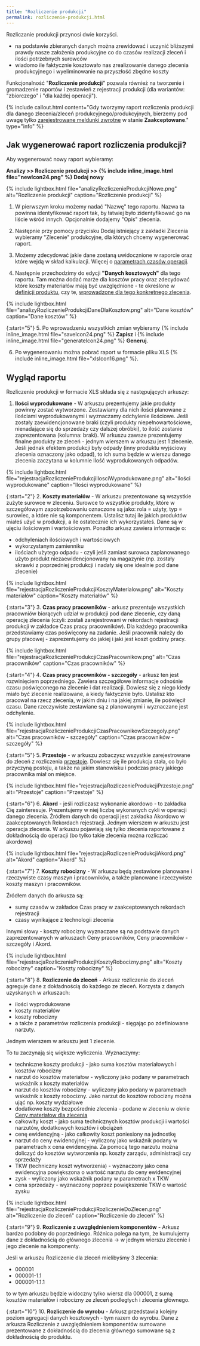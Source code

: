 ```yaml
---
title: "Rozliczenie produkcji"
permalink: rozliczenie-produkcji.html
---
```

Rozliczanie produkcji przynosi dwie korzyści.

- na podstawie zbieranych danych można zrewidować i uczynić bliższymi prawdy nasze założenia produkcyjne co do czasów realizacji zleceń i ilości potrzebnych surowców
- wiadomo ile faktycznie kosztowało nas zrealizowanie danego zlecenia produkcyjnego i wyeliminowanie na przyszłość zbędne koszty

Funkcjonalność "**Rozliczenie produkcji**" pozwala również na tworzenie i gromadzenie raportów i zestawień z rejestracji produkcji (dla wariantów: "zbiorczego" i "dla każdej operacji"). 
  
{% include callout.html content="Gdy tworzymy raport rozliczenia produkcji dla danego zlecenia/zleceń produkcyjnego/produkcyjnych, bierzemy pod uwagę tylko [zarejestrowane meldunki zwrotne](/rejestracja-produkcji) w stanie **Zaakceptowane**." type="info" %} 

## Jak wygenerować raport rozliczenia produkcji?

Aby wygenerować nowy raport wybieramy:

**Analizy >> Rozliczenie produkcji >> {% include inline_image.html file="newIcon24.png" %} Dodaj nowy**

{% include lightbox.html file="analizyRozliczenieProdukcjiNowe.png" alt="Rozliczenie produkcji" caption="Rozliczenie produkcji" %}

1. W pierwszym kroku możemy nadać "Nazwę" tego raportu. Nazwa ta powinna identyfikować raport tak, by łatwiej było zidentyfikować go na liście wśród innych. Opcjonalnie dodajemy "Opis" zlecenia.  
  
2. Następnie przy pomocy przycisku Dodaj istniejący z zakładki Zlecenia wybieramy "Zlecenie" produkcyjne, dla których chcemy wygenerować raport. 
  
3. Możemy zdecydować jakie dane zostaną uwidocznione w raporcie oraz które wejdą w skład kalkulacji. Więcej o [parametrach czasów operacji](/normy-czasowe).  
  
4. Następnie przechodzimy do edycji **"Danych kosztowych"** dla tego raportu. Tam można dodać marże dla kosztów pracy oraz zdecydować które koszty materiałów mają być uwzględnione - te określone w [definicji produktu](/produkty), czy te, [wprowadzone dla tego konkretnego zlecenia](/ceny-materialow-dla-zlecenia).

{% include lightbox.html file="analizyRozliczenieProdukcjiDaneDlaKosztow.png" alt="Dane kosztów" caption="Dane kosztów" %}

{:start="5"} 
5. Po wprowadzeniu wszystkich zmian wybieramy {% include inline_image.html file="saveIcon24.png" %} **Zapisz** i {% include inline_image.html file="generateIcon24.png" %} **Generuj**.  
  
6. Po wygenerowaniu można pobrać raport w formacie pliku XLS {% include inline_image.html file="xlsIcon16.png" %}.

## Wygląd raportu

Rozliczenie produkcji w formacie XLS składa się z następujących arkuszy:

1. **Ilości wyprodukowane** - W arkuszu prezentujemy jakie produkty powinny zostać wytworzone. Zestawiamy dla nich ilości planowane z ilościami wyprodukowanymi i wyznaczamy odchylenie ilościowe. Jeśli zostały zaewidencjonowane braki (czyli produkty niepełnowartościowe, nienadające się do sprzedaży czy dalszej obróbki), to ilość zostanie zaprezentowana (kolumna: braki). W arkuszu zawsze prezentujemy finalne produkty ze zleceń - jednym wierszem w arkuszu jest 1 zlecenie. Jeśli jednak efektem produkcji były odpady (inny produktu wyjściowy zlecenia oznaczony jako odpad), to ich suma będzie w wierszu danego zlecenia zaczytana w kolumnie Ilość wyprodukowanych odpadów.

{% include lightbox.html file="rejestracjaRozliczenieProdukcjiIlosciWyprodukowane.png" alt="Ilości wyprodukowane" caption="Ilości wyprodukowane" %}

{:start="2"} 
2. **Koszty materiałów** - W arkuszu prezentowane są wszystkie zużyte surowce w zleceniu. Surowce to wszystkie produkty, które w szczegółowym zapotrzebowaniu oznaczone są jako: rola = użyty, typ = surowiec, a które nie są komponentem. Ustalisz tutaj ile jakich produktów miałeś użyć w produkcji, a ile ostatecznie ich wykorzystałeś. Dane są w ujęciu ilościowym i wartościowym. Ponadto arkusz zawiera informacje o:
- odchyleniach ilościowych i wartościowych
- wykorzystanym zamienniku
- ilościach użytego odpadu - czyli jeśli zamiast surowca zaplanowanego użyto produkt niezaewidencjonowany na magazynie (np. zostały skrawki z poprzedniej produkcji i nadały się one idealnie pod dane zlecenie)

{% include lightbox.html file="rejestracjaRozliczenieProdukcjiKosztyMaterialow.png" alt="Koszty materiałów" caption="Koszty materiałów" %}

{:start="3"} 
3. **Czas pracy pracowników** - arkusz prezentuje wszystkich pracowniów biorących udział w produkcji pod dane zlecenie, czy daną operację zlecenia (czyli: zostali zarejestrowani w rekordach rejestracji produkcji w zakładce Czas pracy pracowników). Dla każdego pracownika przedstawiamy czas poświęcony na zadanie. Jeśli pracownik należy do grupy płacowej - zaprezentujemy do jakiej i jaki jest koszt godziny pracy. 

{% include lightbox.html file="rejestracjaRozliczenieProdukcjiCzasPracownikow.png" alt="Czas pracowników" caption="Czas pracowników" %}

{:start="4"} 
4. **Czas pracy pracowników - szczegóły** - arkusz ten jest rozwinięciem poprzedniego. Zawiera szczegółowe informacje odnośnie czasu poświęconego na zlecenie i dat realizacji. Dowiesz się z niego kiedy miało być zlecenie realizowane, a kiedy faktycznie było. Ustalisz kto pracował na rzecz zlecenia, w jakim dniu i na jakiej zmianie, ile poświęcił czasu. Dane rzeczywiste zestawiane są z planowanymi i wyznaczane jest odchylenie.

{% include lightbox.html file="rejestracjaRozliczenieProdukcjiCzasPracownikowSzczegoly.png" alt="Czas pracowników - szczegóły" caption="Czas pracowników - szczegóły" %}

{:start="5"} 
5. **Przestoje** - w arkuszu zobaczysz wszystkie zarejestrowane do zleceń z rozliczenia [przestoje](/przestoje). Dowiesz się ile produkcja stała, co było przyczyną postoju, a także na jakim stanowisku i podczas pracy jakiego pracownika miał on miejsce.

{% include lightbox.html file="rejestracjaRozliczenieProdukcjiPrzestoje.png" alt="Przestoje" caption="Przestoje" %}

{:start="6"} 
6. **Akord** - jeśli rozliczasz wykonanie akordowo - to zakładka Cię zainteresuje. Prezentujemy w niej liczbę wykonanych cykli w operacji danego zlecenia. Źródłem danych do operacji jest zakładka Akordowo w zaakceptowanych Rekordach rejestracji. Jednym wierszem w arkuszu jest operacja zlecenia. W arkuszu pojawiają się tylko zlecenia raportowane z dokładnością do operacji (bo tylko takie zlecenia można rozliczać akordowo)

{% include lightbox.html file="rejestracjaRozliczenieProdukcjiAkord.png" alt="Akord" caption="Akord" %}

{:start="7"}
7. **Koszty robocizny** - W arkuszu będą zestawione planowane i rzeczywiste czasy maszyn i pracowników, a także planowane i rzeczywiste koszty maszyn i pracowników.
                          
Źródłem danych do arkusza są:
                          
- sumy czasów w zakładce Czas pracy w zaakceptowanych rekordach rejestracji
- czasy wynikające z technologii zlecenia

Innymi słowy - koszty robocizny wyznaczane są na podstawie danych zaprezentowanych w arkuszach Ceny pracowników, Ceny pracowników - szczegóły i Akord.

{% include lightbox.html file="rejestracjaRozliczenieProdukcjiKosztyRobocizny.png" alt="Koszty robocizny" caption="Koszty robocizny" %}


{:start="8"}
8. **Rozliczenie do zleceń** - Arkusz rozliczenie do zleceń agreguje dane z dokładnością do każdego ze zleceń. Korzysta z danych uzyskanych w arkuszach: 
                               
- ilości wyprodukowane
- koszty materiałów
- koszty robocizny
- a także z parametrów rozliczenia produkcji - sięgając po zdefiniowane narzuty.
    
Jednym wierszem w arkuszu jest 1 zlecenie.

To tu zaczynają się większe wyliczenia. Wyznaczymy:
- techniczne koszty produkcji - jako suma kosztów materiałowych i kosztów robocizny
- narzut do kosztów materiałow - wyliczony jako podany w parametrach wskaźnik x koszty materiałów
- narzut do kosztów robocizny - wyliczony jako podany w parametrach wskaźnik x koszty robocizny. Jako narzut do kosztów robocizny można ująć np. koszty wydziałowe
- dodatkowe koszty bezpośrednie zlecenia - podane w zleceniu w oknie [Ceny materiałow dla zlecenia](/ceny-materialow-dla-zlecenia)
- całkowity koszt - jako suma technicznych kosztów produkcji i wartości narzutów, dodatkowych kosztów i obciążeń
- cenę ewidencyjną - jako całkowity koszt poniesiony na jednostkę 
- narzut do ceny ewidencyjnej - wyliczony jako wskaźnik podany w parametrach x cena ewidencyjna. Za pomocą tego narzutu można doliczyć do kosztów wytworzenia np. koszty zarządu, administracji czy sprzedaży
- TKW (techniczny koszt wytworzenia) - wyznaczony jako cena ewidencyjna powiększona o wartość narzutu do ceny ewidencyjnej
- zysk - wyliczony jako wskaźnik podany w parametrach x TKW
- cena sprzedaży - wyznaczony poprzez powiększenie TKW o wartość zysku

{% include lightbox.html file="rejestracjaRozliczenieProdukcjiRozliczenieDoZlecen.png" alt="Rozliczenie do zleceń" caption="Rozliczenie do zleceń" %}

{:start="9"}
9. **Rozliczenie z uwzględnieniem komponentów** - Arkusz bardzo podobny do poprzedniego. Różnica polega na tym, że kumulujemy dane z dokładnością do głównego zlecenia → w jednym wierszu zlecenie i jego zlecenie na komponenty.
                                                  
 Jeśli w arkuszu Rozliczenie dla zleceń mielibyśmy 3 zlecenia:
      
- 000001
- 000001-1.1
- 000001-1.1.1
    
to w tym arkuszu będzie widoczny tylko wiersz dla 000001, z sumą kosztów materiałów i robocizny ze zleceń podległych i zlecenia głównego. 

{:start="10"}
10. **Rozliczenie do wyrobu** - Arkusz przedstawia kolejny poziom agregacji danych kosztowych - tym razem do wyrobu. Dane z arkusza Rozliczenie z uwzględnieniem komponentów sumowane prezentowane z dokładnością do zlecenia głównego sumowane są z dokładnością do produktu.